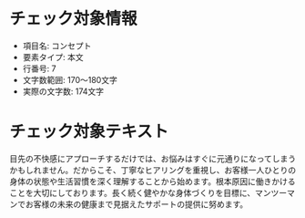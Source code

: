 # チェック対象情報

- 項目名: コンセプト
- 要素タイプ: 本文
- 行番号: 7
- 文字数範囲: 170～180文字
- 実際の文字数: 174文字

# チェック対象テキスト

目先の不快感にアプローチするだけでは、お悩みはすぐに元通りになってしまうかもしれません。だからこそ、丁寧なヒアリングを重視し、お客様一人ひとりの身体の状態や生活習慣を深く理解することから始めます。根本原因に働きかけることを大切にしております。長く続く健やかな身体づくりを目標に、マンツーマンでお客様の未来の健康まで見据えたサポートの提供に努めます。
